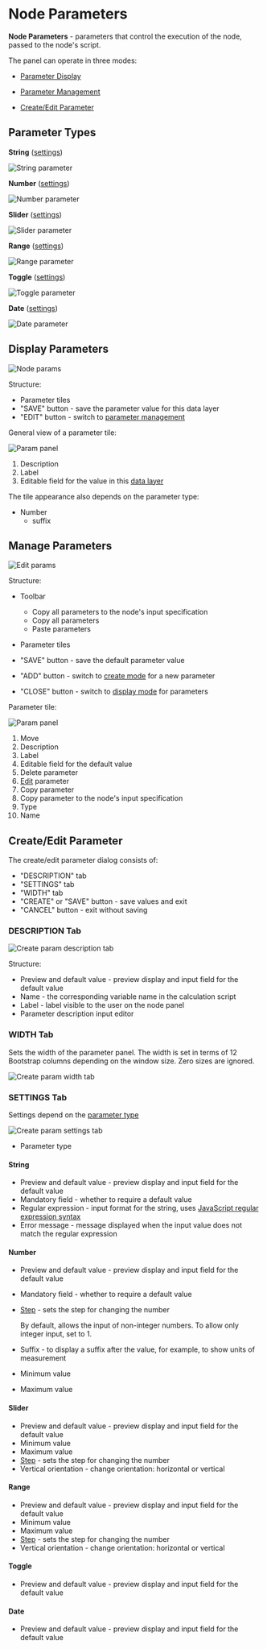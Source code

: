 # Node Parameters

<span class="iconify-inline" data-icon="mdi:tune"></span> **Node Parameters** - parameters that control the execution of the node, passed to the node's script.

The panel can operate in three modes:

- [Parameter Display](#display-parameters)

- [Parameter Management](#manage-parameters)

- [Create/Edit Parameter](#create-edit-parameter)

## Parameter Types

**String** ([settings](#string))

![String parameter](/images/common/node_panel_params_string.png)

**Number** ([settings](#number))

![Number parameter](/images/common/node_panel_params_number.png)

**Slider** ([settings](#slider))

![Slider parameter](/images/common/node_panel_params_slider.png)

**Range** ([settings](#range))

![Range parameter](/images/common/node_panel_params_range.png)

**Toggle** ([settings](#toggle))

![Toggle parameter](/images/common/node_panel_params_toggle.png)

**Date** ([settings](#date))

![Date parameter](/images/common/node_panel_params_date.png)

## Display Parameters

![Node params](/images/common/node_panel_params.png)

Structure:

- Parameter tiles
- "SAVE" button - save the parameter value for this data layer
- "EDIT" button - switch to [parameter management](#manage-parameters)

General view of a parameter tile:

![Param panel](/images/common/node_panel_params_panel_view.png)

1. Description
2. Label
3. Editable field for the value in this [data layer][1]

The tile appearance also depends on the parameter type:

- Number
  - suffix

## Manage Parameters

![Edit params](/images/common/node_panel_params_edit.png)

Structure:

- Toolbar

  - <span class="iconify-inline" data-icon="mdi:content-duplicate"></span> Copy all parameters to the node's input specification
  - <span class="iconify-inline" data-icon="mdi:content-copy"></span> Copy all parameters
  - <span class="iconify-inline" data-icon="mdi:content-paste"></span> Paste parameters

- Parameter tiles
- "SAVE" button - save the default parameter value
- "ADD" button - switch to [create mode](#create-edit-parameter) for a new parameter
- "CLOSE" button - switch to [display mode](#display-parameters) for parameters

Parameter tile:

![Param panel](/images/common/node_panel_params_panel_edit.png)

1. <span class="iconify-inline" data-icon="mdi:drag"></span> Move
2. Description
3. Label
4. Editable field for the default value
5. <span class="iconify-inline" data-icon="mdi:delete"></span> Delete parameter
6. <span class="iconify-inline" data-icon="mdi:edit"></span> [Edit](#create-edit-parameter) parameter
7. <span class="iconify-inline" data-icon="mdi:content-copy"></span> Copy parameter
8. <span class="iconify-inline" data-icon="mdi:content-duplicate"></span> Copy parameter to the node's input specification
9. Type
10. Name

## Create/Edit Parameter

The create/edit parameter dialog consists of:

- "DESCRIPTION" tab
- "SETTINGS" tab
- "WIDTH" tab
- "CREATE" or "SAVE" button - save values and exit
- "CANCEL" button - exit without saving

### DESCRIPTION Tab

![Create param description tab](/images/common/node_panel_params_create_desc.png)

Structure:

- Preview and default value - preview display and input field for the default value
- Name - the corresponding variable name in the calculation script
- Label - label visible to the user on the node panel
- Parameter description input editor

### WIDTH Tab

Sets the width of the parameter panel. The width is set in terms of 12 Bootstrap columns depending on the window size. Zero sizes are ignored.

![Create param width tab](/images/common/node_panel_params_create_width.png)

### SETTINGS Tab

Settings depend on the [parameter type](#parameter-types)

![Create param settings tab](/images/common/node_panel_params_create_settings.png)

- Parameter type

#### String

- Preview and default value - preview display and input field for the default value
- <span class="iconify-inline" data-icon="mdi:checkbox-marked" style="color: green"></span> Mandatory field - whether to require a default value
- Regular expression - input format for the string, uses [JavaScript regular expression syntax](https://developer.mozilla.org/en-US/docs/Web/JavaScript/Reference/Global_Objects/RegExp)
- Error message - message displayed when the input value does not match the regular expression

#### Number

- Preview and default value - preview display and input field for the default value
- <span class="iconify-inline" data-icon="mdi:checkbox-marked" style="color: green"></span> Mandatory field - whether to require a default value
- [Step][2] - sets the step for changing the number

  By default, allows the input of non-integer numbers.
  To allow only integer input, set to 1.

- Suffix - to display a suffix after the value, for example, to show units of measurement
- Minimum value
- Maximum value

#### Slider

- Preview and default value - preview display and input field for the default value
- Minimum value
- Maximum value
- [Step][2] - sets the step for changing the number
- <span class="iconify-inline" data-icon="mdi:checkbox-marked" style="color: green"></span> Vertical orientation - change orientation: horizontal or vertical

#### Range

- Preview and default value - preview display and input field for the default value
- Minimum value
- Maximum value
- [Step][2] - sets the step for changing the number
- <span class="iconify-inline" data-icon="mdi:checkbox-marked" style="color: green"></span> Vertical orientation - change orientation: horizontal or vertical

#### Toggle

- Preview and default value - preview display and input field for the default value

#### Date

- Preview and default value - preview display and input field for the default value

[1]: /desc/project.md#data-layers
[2]: http://htmlbook.ru/html/input/step
